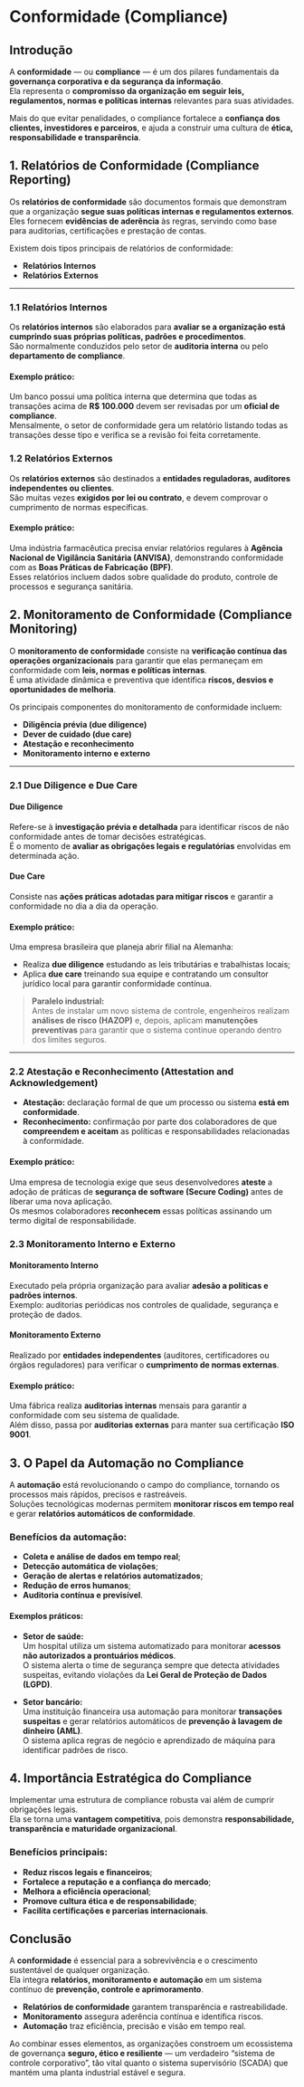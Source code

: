 # Conformidade (Compliance)

## Introdução

A **conformidade** — ou **compliance** — é um dos pilares fundamentais da **governança corporativa e da segurança da informação**.  
Ela representa o **compromisso da organização em seguir leis, regulamentos, normas e políticas internas** relevantes para suas atividades.

Mais do que evitar penalidades, o compliance fortalece a **confiança dos clientes, investidores e parceiros**, e ajuda a construir uma cultura de **ética, responsabilidade e transparência**.


## 1. Relatórios de Conformidade (Compliance Reporting)

Os **relatórios de conformidade** são documentos formais que demonstram que a organização **segue suas políticas internas e regulamentos externos**.  
Eles fornecem **evidências de aderência** às regras, servindo como base para auditorias, certificações e prestação de contas.

Existem dois tipos principais de relatórios de conformidade:
- **Relatórios Internos**  
- **Relatórios Externos**

---

### 1.1 Relatórios Internos

Os **relatórios internos** são elaborados para **avaliar se a organização está cumprindo suas próprias políticas, padrões e procedimentos**.  
São normalmente conduzidos pelo setor de **auditoria interna** ou pelo **departamento de compliance**.

#### Exemplo prático:
Um banco possui uma política interna que determina que todas as transações acima de **R$ 100.000** devem ser revisadas por um **oficial de compliance**.  
Mensalmente, o setor de conformidade gera um relatório listando todas as transações desse tipo e verifica se a revisão foi feita corretamente.


### 1.2 Relatórios Externos

Os **relatórios externos** são destinados a **entidades reguladoras, auditores independentes ou clientes**.  
São muitas vezes **exigidos por lei ou contrato**, e devem comprovar o cumprimento de normas específicas.

#### Exemplo prático:
Uma indústria farmacêutica precisa enviar relatórios regulares à **Agência Nacional de Vigilância Sanitária (ANVISA)**, demonstrando conformidade com as **Boas Práticas de Fabricação (BPF)**.  
Esses relatórios incluem dados sobre qualidade do produto, controle de processos e segurança sanitária.


## 2. Monitoramento de Conformidade (Compliance Monitoring)

O **monitoramento de conformidade** consiste na **verificação contínua das operações organizacionais** para garantir que elas permaneçam em conformidade com **leis, normas e políticas internas**.  
É uma atividade dinâmica e preventiva que identifica **riscos, desvios e oportunidades de melhoria**.

Os principais componentes do monitoramento de conformidade incluem:

- **Diligência prévia (due diligence)**  
- **Dever de cuidado (due care)**  
- **Atestação e reconhecimento**  
- **Monitoramento interno e externo**

---

### 2.1 Due Diligence e Due Care

#### Due Diligence
Refere-se à **investigação prévia e detalhada** para identificar riscos de não conformidade antes de tomar decisões estratégicas.  
É o momento de **avaliar as obrigações legais e regulatórias** envolvidas em determinada ação.

#### Due Care
Consiste nas **ações práticas adotadas para mitigar riscos** e garantir a conformidade no dia a dia da operação.

#### Exemplo prático:
Uma empresa brasileira que planeja abrir filial na Alemanha:
- Realiza **due diligence** estudando as leis tributárias e trabalhistas locais;  
- Aplica **due care** treinando sua equipe e contratando um consultor jurídico local para garantir conformidade contínua.

> **Paralelo industrial:**  
> Antes de instalar um novo sistema de controle, engenheiros realizam **análises de risco (HAZOP)** e, depois, aplicam **manutenções preventivas** para garantir que o sistema continue operando dentro dos limites seguros.

---

### 2.2 Atestação e Reconhecimento (Attestation and Acknowledgement)

- **Atestação:** declaração formal de que um processo ou sistema **está em conformidade**.  
- **Reconhecimento:** confirmação por parte dos colaboradores de que **compreendem e aceitam** as políticas e responsabilidades relacionadas à conformidade.

#### Exemplo prático:
Uma empresa de tecnologia exige que seus desenvolvedores **ateste** a adoção de práticas de **segurança de software (Secure Coding)** antes de liberar uma nova aplicação.  
Os mesmos colaboradores **reconhecem** essas políticas assinando um termo digital de responsabilidade.



### 2.3 Monitoramento Interno e Externo

#### Monitoramento Interno
Executado pela própria organização para avaliar **adesão a políticas e padrões internos**.  
Exemplo: auditorias periódicas nos controles de qualidade, segurança e proteção de dados.

#### Monitoramento Externo
Realizado por **entidades independentes** (auditores, certificadores ou órgãos reguladores) para verificar o **cumprimento de normas externas**.

#### Exemplo prático:
Uma fábrica realiza **auditorias internas** mensais para garantir a conformidade com seu sistema de qualidade.  
Além disso, passa por **auditorias externas** para manter sua certificação **ISO 9001**.



## 3. O Papel da Automação no Compliance

A **automação** está revolucionando o campo do compliance, tornando os processos mais rápidos, precisos e rastreáveis.  
Soluções tecnológicas modernas permitem **monitorar riscos em tempo real** e gerar **relatórios automáticos de conformidade**.

### Benefícios da automação:
- **Coleta e análise de dados em tempo real**;  
- **Detecção automática de violações**;  
- **Geração de alertas e relatórios automatizados**;  
- **Redução de erros humanos**;  
- **Auditoria contínua e previsível**.

#### Exemplos práticos:

- **Setor de saúde:**  
  Um hospital utiliza um sistema automatizado para monitorar **acessos não autorizados a prontuários médicos**.  
  O sistema alerta o time de segurança sempre que detecta atividades suspeitas, evitando violações da **Lei Geral de Proteção de Dados (LGPD)**.

- **Setor bancário:**  
  Uma instituição financeira usa automação para monitorar **transações suspeitas** e gerar relatórios automáticos de **prevenção à lavagem de dinheiro (AML)**.  
  O sistema aplica regras de negócio e aprendizado de máquina para identificar padrões de risco.



## 4. Importância Estratégica do Compliance

Implementar uma estrutura de compliance robusta vai além de cumprir obrigações legais.  
Ela se torna uma **vantagem competitiva**, pois demonstra **responsabilidade, transparência e maturidade organizacional**.

### Benefícios principais:
- **Reduz riscos legais e financeiros**;  
- **Fortalece a reputação e a confiança do mercado**;  
- **Melhora a eficiência operacional**;  
- **Promove cultura ética e de responsabilidade**;  
- **Facilita certificações e parcerias internacionais**.



## Conclusão

A **conformidade** é essencial para a sobrevivência e o crescimento sustentável de qualquer organização.  
Ela integra **relatórios, monitoramento e automação** em um sistema contínuo de **prevenção, controle e aprimoramento**.

- **Relatórios de conformidade** garantem transparência e rastreabilidade.  
- **Monitoramento** assegura aderência contínua e identifica riscos.  
- **Automação** traz eficiência, precisão e visão em tempo real.

Ao combinar esses elementos, as organizações constroem um ecossistema de governança **seguro, ético e resiliente** — um verdadeiro “sistema de controle corporativo”, tão vital quanto o sistema supervisório (SCADA) que mantém uma planta industrial estável e segura.
